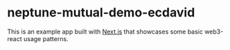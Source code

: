 # neptune-mutual-demo-ecdavid

This is an example app built with [Next.js](https://nextjs.org/) that showcases some basic web3-react usage patterns.
